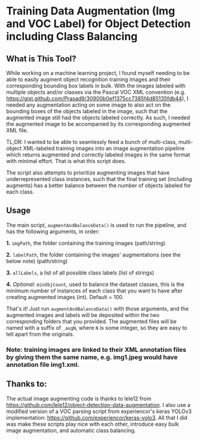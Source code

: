 # Training Data Augmentation (Img and VOC Label) for Object Detection including Class Balancing 

## What is This Tool?

While working on a machine learning project, I found myself needing to be able to easily augment object recognition training images and their corresponding bounding box labels in bulk. With the images labeled with multiple objects and/or classes via the Pascal VOC XML convention (e.g. https://gist.github.com/Prasad9/30900b0ef1375cc7385f4d85135fdb44), I needed any augmentation acting on some image to also act on the bounding boxes of the objects labeled in the image, such that the augmented image still had the objects labeled correctly. As such, I needed the augmented image to be accompanied by its corresponding augmented XML file.

TL;DR: I wanted to be able to seamlessly feed a bunch of multi-class, multi-object XML-labeled training images into an image augmentation pipeline which returns augmented and correctly labeled images in the same format with minimal effort. That is what this script does.

The script also attempts to prioritize augmenting images that have underrepresented class instances, such that the final training set (including augments) has a better balance between the number of objects labeled for each class.

## Usage

The main script, `augmentAndBalanceData()` is used to run the pipeline, and has the following arguments, in order:
 
 **1.** `imgPath`, the folder containing the training images (path/string)
 
 **2.** `labelPath`, the folder containing the images' augmentations (see the below note) (path/string)
 
 **3.** `allLabels`, a list of all possible class labels (list of strings)
 
 **4.** _Optional:_ `minObjCount`, used to balance the dataset classes, this is the minimum number of instances of each class that you want to have after creating augmented images (int). Default = 100.

That's it! Just run `augmentAndBalanceData()` with those arguments, and the augmented images and labels will be deposited within the two corresponding folders that you provided. The augmented files will be named with a suffix of `_augN`, where `N` is some integer, so they are easy to tell apart from the originals.

### Note: training images are linked to their XML annotation files by giving them the same name, e.g. img1.jpeg would have annotation file img1.xml.

## Thanks to:

The actual image augmenting code is thanks to lele12 from https://github.com/lele12/object-detection-data-augmentation. I also use a modified version of a VOC parsing script from experiencor's keras YOLOv3 implementation: https://github.com/experiencor/keras-yolo3. All that I did was make these scripts play nice with each other, introduce easy bulk image augmentation, and automatic class balancing.
